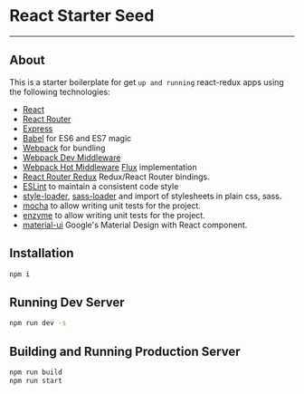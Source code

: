 # React Starter Seed
---

## About

This is a starter boilerplate for get `up and running` react-redux apps using the following technologies:

* [React](https://github.com/facebook/react)
* [React Router](https://github.com/rackt/react-router)
* [Express](http://expressjs.com)
* [Babel](http://babeljs.io) for ES6 and ES7 magic
* [Webpack](http://webpack.github.io) for bundling
* [Webpack Dev Middleware](http://webpack.github.io/docs/webpack-dev-middleware.html)
* [Webpack Hot Middleware](https://github.com/glenjamin/webpack-hot-middleware)
 [Flux](https://facebook.github.io/react/blog/2014/05/06/flux.html) implementation
* [React Router Redux](https://github.com/reactjs/react-router-redux) Redux/React Router bindings.
* [ESLint](http://eslint.org) to maintain a consistent code style
* [style-loader](https://github.com/webpack/style-loader), [sass-loader](https://github.com/jtangelder/sass-loader) and  import of stylesheets in plain css, sass.
* [mocha](https://mochajs.org/) to allow writing unit tests for the project.
* [enzyme](https://github.com/airbnb/enzyme) to allow writing unit tests for the project.
* [material-ui](http://www.material-ui.com/) Google's Material Design with React component.

## Installation

```bash
npm i
```

## Running Dev Server

```bash
npm run dev -s
```

## Building and Running Production Server

```bash
npm run build
npm run start
```
